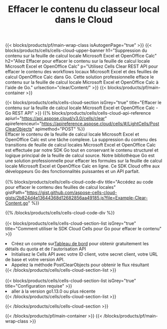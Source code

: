 ﻿---
title:  Effacer le contenu du classeur local dans le Cloud
description: API et SDK cloud pour effacer le contenu sur Microsoft Excel et OpenOffice Calc. Effacer le contenu sur les feuilles de calcul locales par le Cloud Cells API. Le SDK prend en charge les types de langages de développement. Ils incluent Android, C#, Go, Java, NodeJS, Perl, PHP, Python, Ruby et Swift.
---
{{< blocks/products/pf/main-wrap-class isAutogenPage="true" >}}
{{< blocks/products/cells/cells-cloud-upper-banner h1="Suppression du contenu sur la feuille de calcul locale Microsoft Excel et OpenOffice Calc" h2="Allez Effacer pour effacer le contenu sur la feuille de calcul locale Microsoft Excel et OpenOffice Calc" p="Utilisez Cells Clear REST API pour effacer le contenu des workflows locaux Microsoft Excel et des feuilles de calcul OpenOffice Calc dans Go. Cette solution professionnelle efface le contenu sur la feuille de calcul locale Microsoft Excel et OpenOffice Calc à l\'aide de Go." urlsection="clear/Content/" >}}
{{< blocks/products/pf/main-container >}}

{{< blocks/products/cells/cells-cloud-section isGrey="true" title="Effacer le contenu sur la feuille de calcul locale Microsoft Excel et OpenOffice Calc - Go REST API" >}}
{{% blocks/products/cells/cells-cloud-api-reference apiurl="https://api.aspose.cloud/v3.0/cells/clear" apireferenceurl="https://apireference.aspose.cloud/cells/#/LightCells/PostClearObjects" apimethod="POST" %}}
<br/>
Effacer le contenu de la feuille de calcul locale Microsoft Excel et OpenOffice Calc est une tâche complexe. La suppression du contenu des transitions de feuille de calcul locales Microsoft Excel et OpenOffice Calc est effectuée par notre SDK Go tout en conservant le contenu structurel et logique principal de la feuille de calcul source. Notre bibliothèque Go est une solution professionnelle pour effacer les formules sur la feuille de calcul locale Microsoft Excel et OpenOffice Calc en ligne. Ce SDK Cloud offre aux développeurs Go des fonctionnalités puissantes et un API parfait.
<br/>
<br/>
{{% blocks/products/cells/cells-cloud-code-div title="Accédez au code pour effacer le contenu des feuilles de calcul locales" gistPath="https://gist.github.com/aspose-cells-cloud-gists/2b824d4e13644368d12682856aa49185.js?file=Example-Clear-Content.go" %}}
  
{{% /blocks/products/cells/cells-cloud-code-div %}}
<br/>
<br/>
{{< blocks/products/cells/cells-cloud-section-list isGrey="true" title="Comment utiliser le SDK Cloud Cells pour Go pour effacer le contenu" >}}
<li> Créez un compte sur<a href="https://dashboard.aspose.cloud/">Tableau de bord</a> pour obtenir gratuitement les détails du quota et de l'autorisation API</li>
<li>Initialisez le Cells API avec votre ID client, votre secret client, votre URL de base et votre version API.</li>
<li>Appelez la méthode PostClearObjects pour obtenir le flux résultant</li>
{{< /blocks/products/cells/cells-cloud-section-list >}}
<br/>
<br/>
{{< blocks/products/cells/cells-cloud-section-list isGrey="true" title="Configuration requise" >}}
<li>aller à la version go1.13.0 ou plus récente</li>
{{< /blocks/products/cells/cells-cloud-section-list >}}

{{< /blocks/products/cells/cells-cloud-section >}}

{{< /blocks/products/pf/main-container >}}
{{< /blocks/products/pf/main-wrap-class >}}
